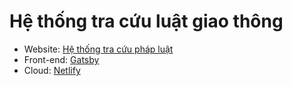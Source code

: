 # Hệ thống tra cứu luật giao thông
- Website: [Hệ thống tra cứu pháp luật](https://competent-lalande-b78eac.netlify.app/)
- Front-end: [Gatsby](https://www.gatsbyjs.com/)
- Cloud: [Netlify](https://www.netlify.com/)
